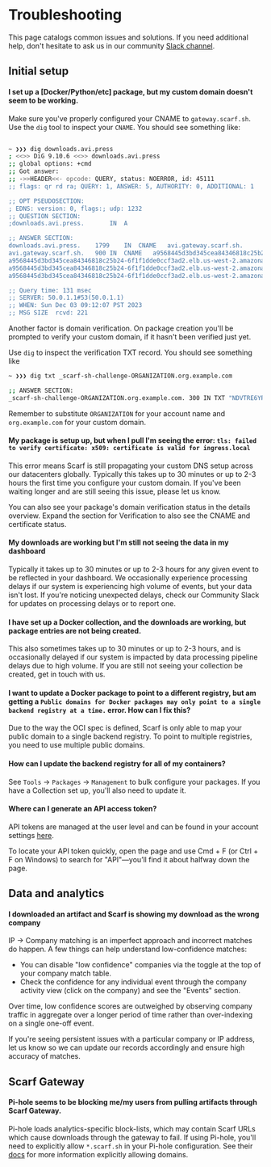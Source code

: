 # Troubleshooting

This page catalogs common issues and solutions. If you need additional help, don't hesitate to ask us in our community [Slack channel](https://tinyurl.com/scarf-community-slack).

## Initial setup

#### I set up a [Docker/Python/etc] package, but my custom domain doesn't seem to be working.

Make sure you've properly configured your CNAME to `gateway.scarf.sh`. Use the `dig` tool to inspect your `CNAME`. You should see something like:

```bash

~ ❯❯❯ dig downloads.avi.press
; <<>> DiG 9.10.6 <<>> downloads.avi.press
;; global options: +cmd
;; Got answer:
;; ->>HEADER<<- opcode: QUERY, status: NOERROR, id: 45111
;; flags: qr rd ra; QUERY: 1, ANSWER: 5, AUTHORITY: 0, ADDITIONAL: 1

;; OPT PSEUDOSECTION:
; EDNS: version: 0, flags:; udp: 1232
;; QUESTION SECTION:
;downloads.avi.press.		IN	A

;; ANSWER SECTION:
downloads.avi.press.	1799	IN	CNAME	avi.gateway.scarf.sh.
avi.gateway.scarf.sh.	900	IN	CNAME	a9568445d3bd345cea84346818c25b24-6f1f1dde0ccf3ad2.elb.us-west-2.amazonaws.com.
a9568445d3bd345cea84346818c25b24-6f1f1dde0ccf3ad2.elb.us-west-2.amazonaws.com. 60 IN A 54.203.228.158
a9568445d3bd345cea84346818c25b24-6f1f1dde0ccf3ad2.elb.us-west-2.amazonaws.com. 60 IN A 54.186.175.150
a9568445d3bd345cea84346818c25b24-6f1f1dde0ccf3ad2.elb.us-west-2.amazonaws.com. 60 IN A 52.32.4.234

;; Query time: 131 msec
;; SERVER: 50.0.1.1#53(50.0.1.1)
;; WHEN: Sun Dec 03 09:12:07 PST 2023
;; MSG SIZE  rcvd: 221
```

Another factor is domain verification. On package creation you'll be prompted to verify your custom domain, if it hasn't been verified just yet.

Use `dig` to inspect the verification TXT record. You should see something like

```bash
~ ❯❯❯ dig txt _scarf-sh-challenge-ORGANIZATION.org.example.com

;; ANSWER SECTION:
_scarf-sh-challenge-ORGANIZATION.org.example.com. 300 IN TXT "NDVTRE6YP25CAM2PHR2B"
```

Remember to substitute `ORGANIZATION` for your account name and `org.example.com` for your custom domain.

#### My package is setup up, but when I pull I'm seeing the error: `tls: failed to verify certificate: x509: certificate is valid for ingress.local`

This error means Scarf is still propagating your custom DNS setup across our datacenters globally. Typically this takes up to 30 minutes or up to 2-3 hours the first time you configure your custom domain. If you've been waiting longer and are still seeing this issue, please let us know.

You can also see your package's domain verification status in the details overview. Expand the section for Verification to also see the CNAME and certificate status.

#### My downloads are working but I'm still not seeing the data in my dashboard

Typically it takes up to 30 minutes or up to 2-3 hours for any given event to be reflected in your dashboard. We occasionally experience processing delays if our system is experiencing high volume of events, but your data isn't lost. If you're noticing unexpected delays, check our Community Slack for updates on processing delays or to report one.

#### I have set up a Docker collection, and the downloads are working, but package entries are not being created.

This also sometimes takes up to 30 minutes or up to 2-3 hours, and is occasionally delayed if our system is impacted by data processing pipeline delays due to high volume. If you are still not seeing your collection be created, get in touch with us.

#### I want to update a Docker package to point to a different registry, but am getting a `Public domains for Docker packages may only point to a single backend registry at a time.` error. How can I fix this?

Due to the way the OCI spec is defined, Scarf is only able to map your public domain to a single backend registry. To point to multiple registries, you need to use multiple public domains.

#### How can I update the backend registry for all of my containers?

See `Tools` -> `Packages` -> `Management` to bulk configure your packages. If you have a Collection set up, you'll also need to update it.

#### Where can I generate an API access token?

API tokens are managed at the user level and can be found in your account settings [here](https://app.scarf.sh/account).

To locate your API token quickly, open the page and use Cmd + F (or Ctrl + F on Windows) to search for "API"—you’ll find it about halfway down the page.


## Data and analytics

#### I downloaded an artifact and Scarf is showing my download as the wrong company

IP -> Company matching is an imperfect approach and incorrect matches do happen. A few things can help understand low-confidence matches:

- You can disable "low confidence" companies via the toggle at the top of your company match table.
- Check the confidence for any individual event through the company activity view (click on the company) and see the "Events" section.

Over time, low confidence scores are outweighed by observing company traffic in aggregate over a longer period of time rather than over-indexing on a single one-off event.

If you're seeing persistent issues with a particular company or IP address, let us know so we can update our records accordingly and ensure high accuracy of matches.

## Scarf Gateway

#### Pi-hole seems to be blocking me/my users from pulling artifacts through Scarf Gateway.

Pi-hole loads analytics-specific block-lists, which may contain Scarf URLs which cause downloads through the gateway to fail. If using Pi-hole, you'll need to explicitly allow `*.scarf.sh` in your Pi-hole configuration. See their [docs](https://docs.pi-hole.net/main/pihole-command/) for more information explicitly allowing domains.
